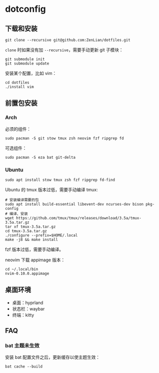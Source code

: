 # dotconfig

## 下载和安装

```shell
git clone --recursive git@github.com:ZenLian/dotfiles.git
```

`clone` 时如果没有加 `--recursive`，需要手动更新 git 子模块：

```shell
git submodule init
git submodule update
```

安装某个配置，比如 vim：

```shell
cd dotfiles
./install vim
```

## 前置包安装

### Arch

必须的组件：

```shell
sudo pacman -S git stow tmux zsh neovim fzf ripgrep fd
```

可选组件：

```shell
sudo pacman -S eza bat git-delta
```

### Ubuntu

```shell
sudo apt install stow tmux zsh fzf ripgrep fd-find
```

Ubuntu 的 tmux 版本过低，需要手动编译 tmux:

```shell
# 安装编译需要的包
sudo apt install build-essential libevent-dev ncurses-dev bison pkg-config
# 编译、安装
wget https://github.com/tmux/tmux/releases/download/3.5a/tmux-3.5a.tar.gz
tar xf tmux-3.5a.tar.gz
cd tmux-3.5a.tar.gz
./configure --prefix=$HOME/.local
make -j8 && make install
```

fzf 版本过低，需要手动编译。

neovim 下载 appimage 版本：

```shell
cd ~/.local/bin
nvim-0.10.0.appimage
```

## 桌面环境

- 桌面：hyprland
- 状态栏：waybar
- 终端：kitty

## FAQ

### bat 主题未生效

安装 bat 配置文件之后，更新缓存以使主题生效：

```
bat cache --build
```
